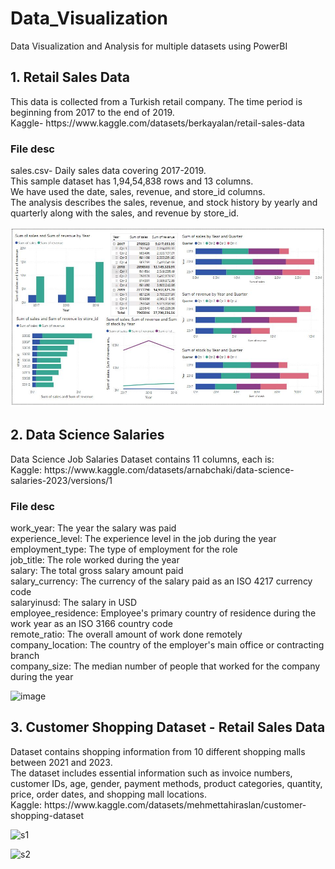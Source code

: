 # Data_Visualization

Data Visualization and Analysis for multiple datasets using PowerBI

## 1. Retail Sales Data
<div>This data is collected from a Turkish retail company. The time period is beginning from 2017 to the end of 2019.</div>
<div>Kaggle- https://www.kaggle.com/datasets/berkayalan/retail-sales-data </div>

### File desc
<div>sales.csv- Daily sales data covering 2017-2019.</div>
<div>This sample dataset has 1,94,54,838 rows and 13 columns.</div>
<div>We have used the date, sales, revenue, and store_id columns.</div>
<div>The analysis describes the sales, revenue, and stock history by yearly and quarterly along with the sales, and revenue by store_id.</div>

![sales](https://github.com/AvantiBuche/Data_Analysis/blob/c63cb604eb30a71ccd9891afc1b45cbc6f6faa87/sales.JPG)

###

## 2. Data Science Salaries

<div>Data Science Job Salaries Dataset contains 11 columns, each is:</div>
<div>Kaggle: https://www.kaggle.com/datasets/arnabchaki/data-science-salaries-2023/versions/1</div>

### File desc
<div>work_year: The year the salary was paid</div>
<div>experience_level: The experience level in the job during the year</div>
<div>employment_type: The type of employment for the role</div>
<div>job_title: The role worked during the year</div>
<div>salary: The total gross salary amount paid</div>
<div>salary_currency: The currency of the salary paid as an ISO 4217 currency code</div>
<div>salaryinusd: The salary in USD</div>
<div>employee_residence: Employee's primary country of residence during the work year as an ISO 3166 country code</div>
<div>remote_ratio: The overall amount of work done remotely</div>
<div>company_location: The country of the employer's main office or contracting branch</div>
<div>company_size: The median number of people that worked for the company during the year</div>

![image](https://github.com/AvantiBuche/Data_Analysis/assets/127451991/b778683a-a1fc-4f29-b943-a9e57db28b0a)

###

## 3. Customer Shopping Dataset - Retail Sales Data

<div>Dataset contains shopping information from 10 different shopping malls between 2021 and 2023.</div>
<div>The dataset includes essential information such as invoice numbers, customer IDs, age, gender, payment methods, product categories, quantity, price, order dates, and shopping mall locations.</div>
<div>Kaggle: https://www.kaggle.com/datasets/mehmettahiraslan/customer-shopping-dataset</div>

![s1](https://github.com/AvantiBuche/Data_Analysis/assets/127451991/52a34905-a016-441e-a449-1177f631f202)


![s2](https://github.com/AvantiBuche/Data_Analysis/assets/127451991/e817d5ca-c842-4d94-bfae-c0f80d738a47)

###

